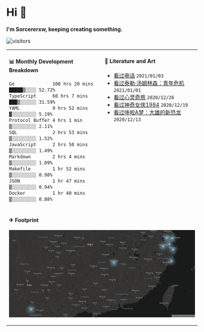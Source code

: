 # Hi 👋

**I'm Sorcererxw, keeping creating something.**

![visitors](https://visitor-badge.glitch.me/badge?page_id=sorcererxw.sorcererx)

<table width="800px">
<tr>
<td valign="top" width="50%">

#### 📊 Monthly Development Breakdown

<!--START_SECTION:waka-->
```text
Go              100 hrs 20 mins █████▒░░░░ 52.72%
TypeScript      60 hrs 7 mins   ███▒░░░░░░ 31.59%
YAML            9 hrs 52 mins   ▓░░░░░░░░░ 5.19%
Protocol Buffer 4 hrs 1 min     ▒░░░░░░░░░ 2.11%
SQL             2 hrs 53 mins   ▒░░░░░░░░░ 1.52%
JavaScript      2 hrs 50 mins   ▒░░░░░░░░░ 1.49%
Markdown        2 hrs 4 mins    ▒░░░░░░░░░ 1.09%
Makefile        1 hr 52 mins    ▒░░░░░░░░░ 0.98%
JSON            1 hr 47 mins    ▒░░░░░░░░░ 0.94%
Docker          1 hr 40 mins    ▒░░░░░░░░░ 0.88%
```
<!--END_SECTION:waka-->

<td valign="top" width="50%">

#### 💃 Literature and Art

<!--START_SECTION:douban-->
* [看过电话](http://movie.douban.com/subject/30346025/) <code>2021/01/03</code>
* [看过泰勒·汤姆林森：青年危机](http://movie.douban.com/subject/34979178/) <code>2021/01/01</code>
* [看过心灵奇旅](http://movie.douban.com/subject/24733428/) <code>2020/12/26</code>
* [看过神奇女侠1984](http://movie.douban.com/subject/27073752/) <code>2020/12/19</code>
* [看过哆啦A梦：大雄的新恐龙](http://movie.douban.com/subject/34454004/) <code>2020/12/13</code>

<!--END_SECTION:douban-->

</td>
</tr>
<tr>
<td colspan="2">

#### ✈ Footprint

![footprint](./footprint.png)

</td>
</tr>
</table>


